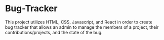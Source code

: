 # Bug-Tracker
This project utilizes HTML, CSS, Javascript, and React in order to create bug tracker that allows an admin to manage the members of a project, their contributions/projects, and the state of the bug.
